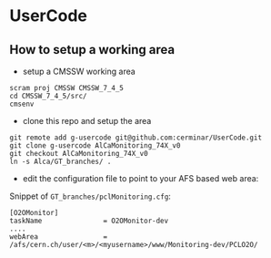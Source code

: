 # UserCode

## How to setup a working area

   * setup a CMSSW working area
   
   ```
   scram proj CMSSW CMSSW_7_4_5
   cd CMSSW_7_4_5/src/
   cmsenv
   ```
   
   * clone this repo and setup the area
   
   ```
   git remote add g-usercode git@github.com:cerminar/UserCode.git
   git clone g-usercode AlCaMonitoring_74X_v0
   git checkout AlCaMonitoring_74X_v0
   ln -s Alca/GT_branches/ .
   ```
   
   * edit the configuration file to point to your AFS based web area:
   
   Snippet of ```GT_branches/pclMonitoring.cfg```:
   
   ```
   [O2OMonitor]
   taskName               = O2OMonitor-dev
   ....
   webArea                = /afs/cern.ch/user/<m>/<myusername>/www/Monitoring-dev/PCLO2O/
   ```
   
